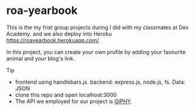 # roa-yearbook
This is the my frist group projects during I did with my classmates at Dev Academy. and we also deploy into Heroku https://roayearbook.herokuapp.com/

In this project, you can create your own profile by adding your favourite animal and your blog's link.

<summary>Tip</summary>

- frontend using handlebars.js. backend: express.js, node.js, fs.  Data: JSON 
- clone this repo and open localhost:3000
- The API we employed for our project is [GIPHY](https://giphy.com/).
  

